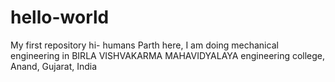 # hello-world
My first repository
hi- humans
Parth here, I am doing mechanical engineering in BIRLA VISHVAKARMA MAHAVIDYALAYA engineering college, Anand, Gujarat, India
